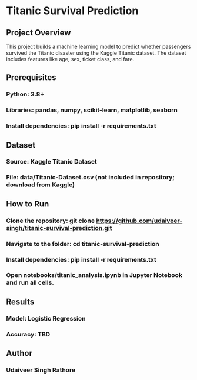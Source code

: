 # Titanic Survival Prediction
## Project Overview
This project builds a machine learning model to predict whether passengers 
survived the Titanic disaster using the Kaggle Titanic dataset. 
The dataset includes features like age, sex, ticket class, and fare.

## Prerequisites
### Python: 3.8+
### Libraries: pandas, numpy, scikit-learn, matplotlib, seaborn
### Install dependencies: pip install -r requirements.txt
## Dataset
### Source: Kaggle Titanic Dataset
### File: data/Titanic-Dataset.csv (not included in repository; download from Kaggle)
## How to Run
### Clone the repository: git clone https://github.com/udaiveer-singh/titanic-survival-prediction.git
### Navigate to the folder: cd titanic-survival-prediction
### Install dependencies: pip install -r requirements.txt
### Open notebooks/titanic_analysis.ipynb in Jupyter Notebook and run all cells.
## Results
### Model: Logistic Regression
### Accuracy: TBD
## Author
### Udaiveer Singh Rathore
